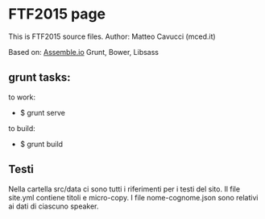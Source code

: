 # FTF2015 page

This is FTF2015 source files. 
Author: Matteo Cavucci (mced.it)

Based on: 
[Assemble.io](http://assemble.io)
Grunt, Bower, Libsass

## grunt tasks:

to work:
- $ grunt serve 

to build:
- $ grunt build 


## Testi

Nella cartella src/data ci sono tutti i riferimenti per i testi del sito.
Il file site.yml contiene titoli e micro-copy.
I file nome-cognome.json sono relativi ai dati di ciascuno speaker.



